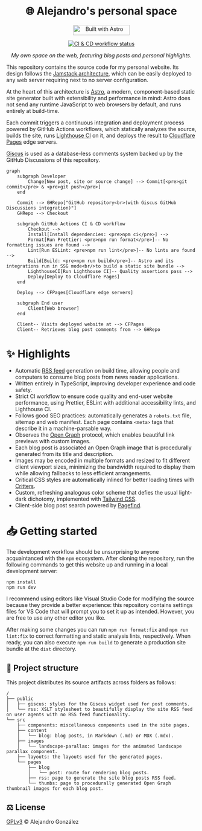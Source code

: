<div align="center">
<h1>🌐 Alejandro's personal space</h1>

<a href="https://astro.build"><img
src="https://astro.badg.es/v1/built-with-astro.svg" alt="Built with Astro"
width="150" height="27.5"></a>

<a href="https://github.com/AlexTMjugador/Home/actions/workflows/ci.yml"><img
src="https://github.com/AlexTMjugador/Home/actions/workflows/ci.yml/badge.svg"
alt="CI & CD workflow status"></a>

<i>My own space on the web, featuring blog posts and personal highlights.</i>

</div>

This repository contains the source code for my personal website. Its design
follows the [Jamstack architecture](https://jamstack.org/), which can be easily
deployed to any web server requiring next to no server configuration.

At the heart of this architecture is [Astro](https://astro.build), a modern,
component-based static site generator built with extensibility and performance
in mind: Astro does not send any runtime JavaScript to web browsers by default,
and runs entirely at build-time.

Each commit triggers a continuous integration and deployment process powered by
GitHub Actions workflows, which statically analyzes the source, builds the site,
runs [Lighthouse CI](https://github.com/GoogleChrome/lighthouse-ci) on it, and
deploys the result to [Cloudflare Pages](https://pages.cloudflare.com/) edge
servers.

[Giscus](https://giscus.app/en/) is used as a database-less comments system
backed up by the GitHub Discussions of this repository.

```mermaid
graph
    subgraph Developer
        Change[New post, site or source change] --> Commit[<pre>git commit</pre> & <pre>git push</pre>]
    end

    Commit --> GHRepo["GitHub repository<br>(with Giscus GitHub Discussions integration)"]
    GHRepo --> Checkout

    subgraph GitHub Actions CI & CD workflow
        Checkout -->
        Install[Install dependencies: <pre>npm ci</pre>] -->
        Format[Run Prettier: <pre>npm run format</pre>]-- No formatting issues are found -->
        Lint[Run ESLint: <pre>npm run lint</pre>]-- No lints are found -->
        Build[Build: <pre>npm run build</pre>]-- Astro and its integrations run in SSG mode<br/>to build a static site bundle -->
        LighthouseCI[Run Lighthouse CI]-- Quality assertions pass -->
        Deploy[Deploy to Cloudflare Pages]
    end

    Deploy --> CFPages[Cloudflare edge servers]

    subgraph End user
        Client[Web browser]
    end

    Client-- Visits deployed website at --> CFPages
    Client-- Retrieves blog post comments from --> GHRepo
```

# ✨ Highlights

- Automatic [RSS feed](https://en.wikipedia.org/wiki/RSS) generation on build
  time, allowing people and computers to consume blog posts from news reader
  applications.
- Written entirely in TypeScript, improving developer experience and code
  safety.
- Strict CI workflow to ensure code quality and end-user website performance,
  using Prettier, ESLint with additional accessibility lints, and Lighthouse
  CI.
- Follows good SEO practices: automatically generates a `robots.txt` file,
  sitemap and web manifest. Each page contains `<meta>` tags that describe it
  in a machine-parsable way.
- Observes the [Open Graph](https://ogp.me/) protocol, which enables beautiful
  link previews with custom images.
- Each blog post is associated an Open Graph image that is procedurally
  generated from its title and description.
- Images may be encoded in multiple formats and resized to fit different client
  viewport sizes, minimizing the bandwidth required to display them while allowing
  fallbacks to less efficient arrangements.
- Critical CSS styles are automatically inlined for better loading times with
  [Critters](https://github.com/GoogleChromeLabs/critters).
- Custom, refreshing analogous color scheme that defies the usual light-dark
  dichotomy, implemented with [Tailwind CSS](https://tailwindcss.com/).
- Client-side blog post search powered by [Pagefind](https://pagefind.app/).

# 📥 Getting started

The development workflow should be unsurprising to anyone acquaintanced with the
`npm` ecosystem. After cloning the repository, run the following commands to get
this website up and running in a local development server:

```
npm install
npm run dev
```

I recommend using editors like Visual Studio Code for modifying the source
because they provide a better experience: this repository contains settings
files for VS Code that will prompt you to set it up as intended. However, you
are free to use any other editor you like.

After making some changes you can run `npm run format:fix` and `npm run
lint:fix` to correct formatting and static analysis lints, respectively. When
ready, you can also execute `npm run build` to generate a production site bundle
at the `dist` directory.

## 📁 Project structure

This project distributes its source artifacts across folders as follows:

```
/
├── public
│   ├── giscus: styles for the Giscus widget used for post comments.
│   └── rss: XSLT stylesheet to beautifully display the site RSS feed on user agents with no RSS feed functionality.
└── src
    ├── components: miscellaneous components used in the site pages.
    ├── content
    │   └── blog: blog posts, in Markdown (.md) or MDX (.mdx).
    ├── images
    │   └── landscape-parallax: images for the animated landscape parallax component.
    ├── layouts: the layouts used for the generated pages.
    └── pages
        ├── blog
        │   └── post: route for rendering blog posts.
        ├── rss: page to generate the site blog posts RSS feed.
        └── thumbs: page to procedurally generated Open Graph thumbnail images for each blog post.
```

## ⚖️ License

[GPLv3](https://www.gnu.org/licenses/gpl-3.0.html) © Alejandro González
